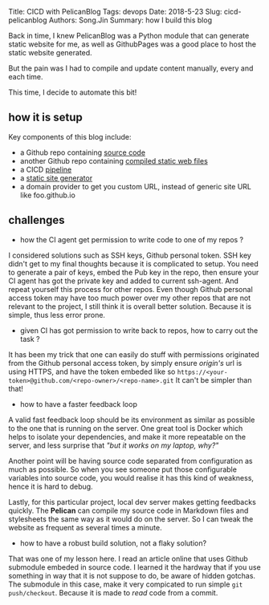 Title: CICD with PelicanBlog
Tags: devops
Date: 2018-5-23
Slug: cicd-pelicanblog
Authors: Song.Jin
Summary: how I build this blog

Back in time, I knew PelicanBlog was a Python module that can generate static
website for me, as well as GithubPages was a good place to host the static website
generated.

But the pain was I had to compile and update content manually, every and each time.

This time, I decide to automate this bit!

## how it is setup

Key components of this blog include:

- a Github repo containing [source code](https://github.com/SongGithub/songgithub.github.io-src)
- another Github repo containing [compiled static web files](https://github.com/SongGithub/songgithub.github.io)
- a CICD [pipeline](https://travis-ci.org/SongGithub/songgithub.github.io-src)
- a [static site generator](https://blog.getpelican.com/)
- a domain provider to get you custom URL, instead of generic site URL like foo.github.io

## challenges

- how the CI agent get permission to write code to one of my repos ?

I considered solutions such as SSH keys, Github personal token. SSH key didn't
get to my final thoughts because it is complicated to setup. You need to generate
a pair of keys, embed the Pub key in the repo, then ensure your CI agent has got
the private key and added to current ssh-agent. And repeat yourself this process
for other repos. Even though Github personal access token may have too much power
over my other repos that are not relevant to the project, I still think it is
overall better solution. Because it is simple, thus less error prone.

- given CI has got permission to write back to repos, how to carry out the task ?

It has been my trick that one can easily do stuff with permissions originated
from the Github personal access token, by simply ensure *origin's* url is using
HTTPS, and have the token embeded like so
`https://<your-token>@github.com/<repo-owner>/<repo-name>.git`
It can't be simpler than that!

- how to have a faster feedback loop

A valid fast feedback loop should be its environment as similar as possible to
the one that is running on the server. One great tool is Docker which helps to
isolate your dependencies, and make it more repeatable on the server, and less
surprise that *"but it works on my laptop, why?"*

Another point will be having source code separated from configuration as much as
possible. So when you see someone put those configurable variables into source code,
you would realise it has this kind of weakness, hence it is hard to debug.

Lastly, for this particular project, local dev server makes getting feedbacks quickly.
The **Pelican** can compile my source code in Markdown files and stylesheets the same
way as it would do on the server. So I can tweak the website as frequent as
several times a minute.

- how to have a robust build solution, not a flaky solution?

That was one of my lesson here. I read an article online that uses Github
submodule embeded in source code. I learned it the hardway that if you use something
in way that it is not suppose to do, be aware of hidden gotchas. The submodule
in this case, make it very compicated to run simple `git push/checkout`. Because it
is made to *read* code from a commit.